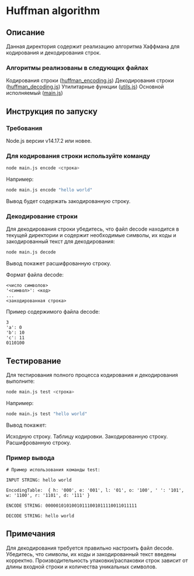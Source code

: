 # Huffman algorithm

## Описание

Данная директория содержит реализацию алгоритма Хаффмана для кодирования и декодирования строк.

### Алгоритмы реализованы в следующих файлах
Кодирования строки ([huffman_encoding.js](/huffman_encoding.js))
Декодирования строки ([huffman_decoding.js](/huffman_decoding.js))
Утилитарные функции ([utils.js](/utils.js))
Основной исполняемый ([main.js](/main.js))

## Инструкция по запуску

### Требования
Node.js версии v14.17.2 или новее.

### Для кодирования строки используйте команду
```bash
node main.js encode <строка>
```

Например:
```bash
node main.js encode "hello world"
```

Вывод будет содержать закодированную строку.

### Декодирование строки
Для декодирования строки убедитесь, что файл decode находится в текущей директории и содержит необходимые символы, их коды и закодированный текст для декодирования:

```bash
node main.js decode
```

Вывод покажет расшифрованную строку.

Формат файла decode:
```
<число символов>
'<символ>': <код>
...
<закодированная строка>
```

Пример содержимого файла decode:
```
3
'a': 0
'b': 10
'c': 11
0110100
```

## Тестирование
Для тестирования полного процесса кодирования и декодирования выполните:

```bash
node main.js test <строка>
```

Например:

```bash
node main.js test "hello world"
```

Вывод покажет:

Исходную строку.
Таблицу кодировки.
Закодированную строку.
Расшифрованную строку.

### Пример вывода
```
# Пример использования команды test:

INPUT STRING: hello world

EncodingTable:  { h: '000', e: '001', l: '01', o: '100', ' ': '101', w: '1100', r: '1101', d: '111' }

ENCODE STRING: 00000101010010111001011110011011111

DECODE STRING: hello world
```

## Примечания
Для декодирования требуется правильно настроить файл decode. Убедитесь, что символы, их коды и закодированный текст введены корректно.
Производительность упаковки/распаковки строк зависит от длины входной строки и количества уникальных символов.
